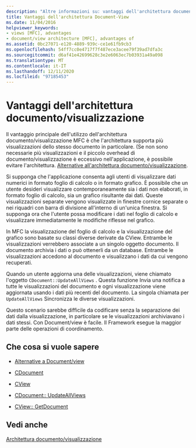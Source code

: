 ```yaml
---
description: "Altre informazioni su: vantaggi dell'architettura documento/visualizzazione"
title: Vantaggi dell'architettura Document-View
ms.date: 11/04/2016
helpviewer_keywords:
- views [MFC], advantages
- document/view architecture [MFC], advantages of
ms.assetid: 0bc27071-e120-4889-939c-ce1e61fb9cb3
ms.openlocfilehash: 54ff7cc0e4717f7f487ece3acee79f39ad7dfa3c
ms.sourcegitcommit: d6af41e42699628c3e2e6063ec7b03931a49a098
ms.translationtype: MT
ms.contentlocale: it-IT
ms.lasthandoff: 12/11/2020
ms.locfileid: "97185453"
---
```

# <a name="advantages-of-the-documentview-architecture"></a>Vantaggi dell'architettura documento/visualizzazione

Il vantaggio principale dell'utilizzo dell'architettura documento/visualizzazione MFC è che l'architettura supporta più visualizzazioni dello stesso documento in particolare. (Se non sono necessarie più visualizzazioni e il piccolo overhead di documento/visualizzazione è eccessivo nell'applicazione, è possibile evitare l'architettura. [Alternative all'architettura documento/visualizzazione](alternatives-to-the-document-view-architecture.md).

Si supponga che l'applicazione consenta agli utenti di visualizzare dati numerici in formato foglio di calcolo o in formato grafico. È possibile che un utente desideri visualizzare contemporaneamente sia i dati non elaborati, in formato foglio di calcolo, sia un grafico risultante dai dati. Queste visualizzazioni separate vengono visualizzate in finestre cornice separate o nei riquadri con barra di divisione all'interno di un'unica finestra. Si supponga ora che l'utente possa modificare i dati nel foglio di calcolo e visualizzare immediatamente le modifiche riflesse nel grafico.

In MFC la visualizzazione del foglio di calcolo e la visualizzazione del grafico sono basate su classi diverse derivate da CView. Entrambe le visualizzazioni verrebbero associate a un singolo oggetto documento. Il documento archivia i dati o può ottenerli da un database. Entrambe le visualizzazioni accedono al documento e visualizzano i dati da cui vengono recuperati.

Quando un utente aggiorna una delle visualizzazioni, viene chiamato l'oggetto `CDocument::UpdateAllViews` . Questa funzione Invia una notifica a tutte le visualizzazioni del documento e ogni visualizzazione viene aggiornata usando i dati più recenti del documento. La singola chiamata per `UpdateAllViews` Sincronizza le diverse visualizzazioni.

Questo scenario sarebbe difficile da codificare senza la separazione dei dati dalla visualizzazione, in particolare se le visualizzazioni archiviavano i dati stessi. Con Document/view è facile. Il Framework esegue la maggior parte delle operazioni di coordinamento.

## <a name="what-do-you-want-to-know-more-about"></a>Che cosa si vuole sapere

- [Alternative a Document/view](alternatives-to-the-document-view-architecture.md)

- [CDocument](reference/cdocument-class.md)

- [CView](reference/cview-class.md)

- [CDocument:: UpdateAllViews](reference/cdocument-class.md#updateallviews)

- [CView:: GetDocument](reference/cview-class.md#getdocument)

## <a name="see-also"></a>Vedi anche

[Architettura documento/visualizzazione](document-view-architecture.md)
